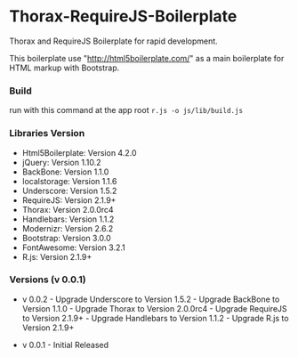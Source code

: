 Thorax-RequireJS-Boilerplate
============================

Thorax and RequireJS Boilerplate for rapid development.

This boilerplate use "http://html5boilerplate.com/" as a main boilerplate for HTML markup with Bootstrap.

### Build

run with this command at the app root `r.js -o js/lib/build.js`

### Libraries Version

* Html5Boilerplate: Version 4.2.0
* jQuery: Version 1.10.2
* BackBone: Version 1.1.0
* localstorage: Version 1.1.6
* Underscore: Version 1.5.2
* RequireJS: Version 2.1.9+
* Thorax: Version 2.0.0rc4
* Handlebars: Version 1.1.2
* Modernizr: Version 2.6.2
* Bootstrap: Version 3.0.0
* FontAwesome: Version 3.2.1
* R.js: Version 2.1.9+

### Versions (v 0.0.1)

* v 0.0.2 	- Upgrade Underscore to Version 1.5.2
			- Upgrade BackBone to Version 1.1.0
			- Upgrade Thorax to Version 2.0.0rc4
			- Upgrade RequireJS to Version 2.1.9+
			- Upgrade Handlebars to Version 1.1.2
			- Upgrade R.js to Version 2.1.9+

* v 0.0.1 	- Initial Released